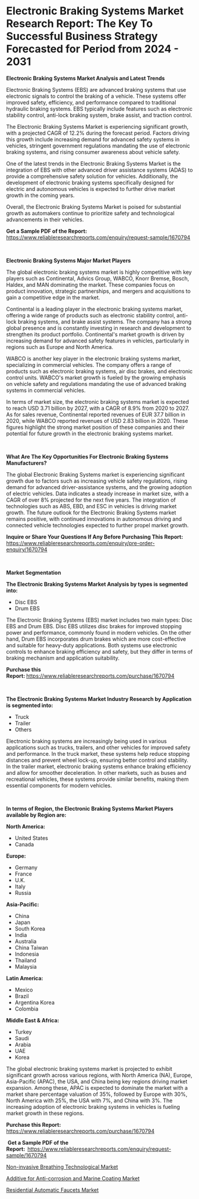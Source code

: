 <p><h1>Electronic Braking Systems Market Research Report: The Key To Successful Business Strategy Forecasted for Period from 2024 - 2031</h1></p><p><strong>Electronic Braking Systems Market Analysis and Latest Trends</strong></p>
<p><p>Electronic Braking Systems (EBS) are advanced braking systems that use electronic signals to control the braking of a vehicle. These systems offer improved safety, efficiency, and performance compared to traditional hydraulic braking systems. EBS typically include features such as electronic stability control, anti-lock braking system, brake assist, and traction control.</p><p>The Electronic Braking Systems Market is experiencing significant growth, with a projected CAGR of 12.2% during the forecast period. Factors driving this growth include increasing demand for advanced safety systems in vehicles, stringent government regulations mandating the use of electronic braking systems, and rising consumer awareness about vehicle safety.</p><p>One of the latest trends in the Electronic Braking Systems Market is the integration of EBS with other advanced driver assistance systems (ADAS) to provide a comprehensive safety solution for vehicles. Additionally, the development of electronic braking systems specifically designed for electric and autonomous vehicles is expected to further drive market growth in the coming years.</p><p>Overall, the Electronic Braking Systems Market is poised for substantial growth as automakers continue to prioritize safety and technological advancements in their vehicles.</p></p>
<p><strong>Get a Sample PDF of the Report:&nbsp;</strong> <a href="https://www.reliableresearchreports.com/enquiry/request-sample/1670794">https://www.reliableresearchreports.com/enquiry/request-sample/1670794</a></p>
<p>&nbsp;</p>
<p><strong>Electronic Braking Systems Major Market Players</strong></p>
<p><p>The global electronic braking systems market is highly competitive with key players such as Continental, Advics Group, WABCO, Knorr Bremse, Bosch, Haldex, and MAN dominating the market. These companies focus on product innovation, strategic partnerships, and mergers and acquisitions to gain a competitive edge in the market.</p><p>Continental is a leading player in the electronic braking systems market, offering a wide range of products such as electronic stability control, anti-lock braking systems, and brake assist systems. The company has a strong global presence and is constantly investing in research and development to strengthen its product portfolio. Continental's market growth is driven by increasing demand for advanced safety features in vehicles, particularly in regions such as Europe and North America.</p><p>WABCO is another key player in the electronic braking systems market, specializing in commercial vehicles. The company offers a range of products such as electronic braking systems, air disc brakes, and electronic control units. WABCO's market growth is fueled by the growing emphasis on vehicle safety and regulations mandating the use of advanced braking systems in commercial vehicles.</p><p>In terms of market size, the electronic braking systems market is expected to reach USD 3.71 billion by 2027, with a CAGR of 8.9% from 2020 to 2027. As for sales revenue, Continental reported revenues of EUR 37.7 billion in 2020, while WABCO reported revenues of USD 2.83 billion in 2020. These figures highlight the strong market position of these companies and their potential for future growth in the electronic braking systems market.</p></p>
<p>&nbsp;</p>
<p><strong>What Are The Key Opportunities For Electronic Braking Systems Manufacturers?</strong></p>
<p><p>The global Electronic Braking Systems market is experiencing significant growth due to factors such as increasing vehicle safety regulations, rising demand for advanced driver-assistance systems, and the growing adoption of electric vehicles. Data indicates a steady increase in market size, with a CAGR of over 8% projected for the next five years. The integration of technologies such as ABS, EBD, and ESC in vehicles is driving market growth. The future outlook for the Electronic Braking Systems market remains positive, with continued innovations in autonomous driving and connected vehicle technologies expected to further propel market growth.</p></p>
<p><strong>Inquire or Share Your Questions If Any Before Purchasing This Report:</strong> <a href="https://www.reliableresearchreports.com/enquiry/pre-order-enquiry/1670794">https://www.reliableresearchreports.com/enquiry/pre-order-enquiry/1670794</a></p>
<p>&nbsp;</p>
<p><strong>Market Segmentation</strong></p>
<p><strong>The Electronic Braking Systems Market Analysis by types is segmented into:</strong></p>
<p><ul><li>Disc EBS</li><li>Drum EBS</li></ul></p>
<p><p>The Electronic Braking Systems (EBS) market includes two main types: Disc EBS and Drum EBS. Disc EBS utilizes disc brakes for improved stopping power and performance, commonly found in modern vehicles. On the other hand, Drum EBS incorporates drum brakes which are more cost-effective and suitable for heavy-duty applications. Both systems use electronic controls to enhance braking efficiency and safety, but they differ in terms of braking mechanism and application suitability.</p></p>
<p><strong>Purchase this Report:&nbsp;</strong><a href="https://www.reliableresearchreports.com/purchase/1670794">https://www.reliableresearchreports.com/purchase/1670794</a></p>
<p>&nbsp;</p>
<p><strong>The Electronic Braking Systems Market Industry Research by Application is segmented into:</strong></p>
<p><ul><li>Truck</li><li>Trailer</li><li>Others</li></ul></p>
<p><p>Electronic braking systems are increasingly being used in various applications such as trucks, trailers, and other vehicles for improved safety and performance. In the truck market, these systems help reduce stopping distances and prevent wheel lock-up, ensuring better control and stability. In the trailer market, electronic braking systems enhance braking efficiency and allow for smoother deceleration. In other markets, such as buses and recreational vehicles, these systems provide similar benefits, making them essential components for modern vehicles.</p></p>
<p>&nbsp;</p>
<p><strong>In terms of Region, the Electronic Braking Systems Market Players available by Region are:</strong></p>
<p>
    <p> <strong> North America: </strong>
        <ul>
            <li>United States</li>
            <li>Canada</li>
        </ul>
        </p> 
    <p> <strong> Europe: </strong>
        <ul>
            <li>Germany</li>
            <li>France</li>
            <li>U.K.</li>
            <li>Italy</li>
            <li>Russia</li>
        </ul>
        </p> 
    <p> <strong> Asia-Pacific: </strong>
        <ul>
            <li>China</li>
            <li>Japan</li>
            <li>South Korea</li>
            <li>India</li>
            <li>Australia</li>
            <li>China Taiwan</li>
            <li>Indonesia</li>
            <li>Thailand</li>
            <li>Malaysia</li>
        </ul>
        </p> 
    <p> <strong> Latin America: </strong>
        <ul>
            <li>Mexico</li>
            <li>Brazil</li>
            <li>Argentina Korea</li>
            <li>Colombia</li>
        </ul>
        </p> 
    <p> <strong> Middle East & Africa: </strong>
        <ul>
            <li>Turkey</li>
            <li>Saudi</li>
            <li>Arabia</li>
            <li>UAE</li>
            <li>Korea</li>
        </ul>
    </p>
    </p>
<p><p>The global electronic braking systems market is projected to exhibit significant growth across various regions, with North America (NA), Europe, Asia-Pacific (APAC), the USA, and China being key regions driving market expansion. Among these, APAC is expected to dominate the market with a market share percentage valuation of 35%, followed by Europe with 30%, North America with 25%, the USA with 7%, and China with 3%. The increasing adoption of electronic braking systems in vehicles is fueling market growth in these regions.</p></p>
<p><strong>Purchase this Report: </strong><a href="https://www.reliableresearchreports.com/purchase/1670794">https://www.reliableresearchreports.com/purchase/1670794</a></p>
<p>&nbsp;<strong>Get a Sample PDF of the Report:&nbsp;&nbsp;</strong><a href="https://www.reliableresearchreports.com/enquiry/request-sample/1670794">https://www.reliableresearchreports.com/enquiry/request-sample/1670794</a></p>
<p><strong></strong></p>
<p><p><a href="https://view.publitas.com/reportprime-1/non-invasive-breathing-technological-market-insights-market-players-and-forecast-till-2030/">Non-invasive Breathing Technological Market</a></p><p><a href="https://view.publitas.com/reportprime-1/additive-for-anti-corrosion-and-marine-coating-market-size-market-trends-and-growth-outlook-forecasted-for-period-from-2023-to-2030/">Additive for Anti-corrosion and Marine Coating Market</a></p><p><a href="https://view.publitas.com/reportprime-1/residential-automatic-faucets-market-size-growth-and-forecast-from-2023-2030/">Residential Automatic Faucets Market</a></p></p>